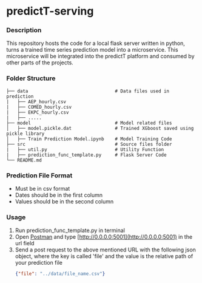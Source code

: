 # predictT-serving


### Description
This repository hosts the code for a local flask server written in python, turns a trained time series prediction model into a microservice. This microservice will be integrated into the predictT platform and consumed by other parts of the projects.

### Folder Structure

    ├── data                                # Data files used in prediction
    |   ├── AEP_hourly.csv
    |   ├── COMED_hourly.csv
    |   ├── EKPC_hourly.csv
    |   ├── .....
    ├── model                               # Model related files
    │   ├── model.pickle.dat                # Trained XGboost saved using pickle library
    │   ├── Train Prediction Model.ipynb    # Model Training Code
    ├── src                                 # Source files folder
    |   ├── util.py                         # Utility Function
    |   ├── prediction_func_template.py     # Flask Server Code
    └── README.md
    
### Prediction File Format
* Must be in csv format
* Dates should be in the first column
* Values should be in the second column
### Usage
1. Run prediction_func_template.py in terminal
2. Open [Postman](https://www.getpostman.com/downloads/) and type [http://0.0.0.0:5001](http://0.0.0.0:5001)</b> in the url field
3. Send a post request to the above mentioned URL with the following json object, where the key is called 'file' and the value is the relative path of your prediction file
    ```json
    {"file": "../data/file_name.csv"}
    ```
